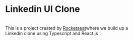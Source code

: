 # Linkedin UI Clone
<br>
This is a project created by <a href="https://www.youtube.com/channel/UCSfwM5u0Kce6Cce8_S72olg">Rocketseat</a>where we build up a <br> Linkedin clone using Typescript and React.js
